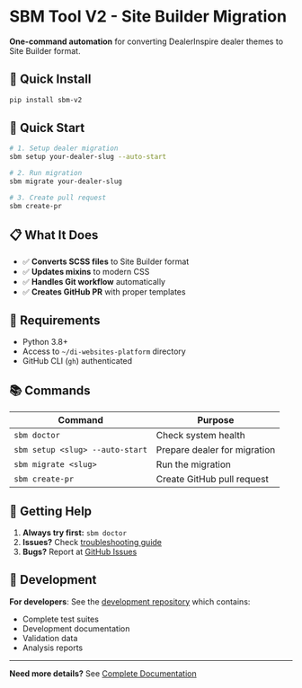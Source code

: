 # SBM Tool V2 - Site Builder Migration

**One-command automation** for converting DealerInspire dealer themes to Site Builder format.

## 🚀 Quick Install

```bash
pip install sbm-v2
```

## 🎯 Quick Start

```bash
# 1. Setup dealer migration
sbm setup your-dealer-slug --auto-start

# 2. Run migration
sbm migrate your-dealer-slug

# 3. Create pull request
sbm create-pr
```

## 📋 What It Does

- ✅ **Converts SCSS files** to Site Builder format
- ✅ **Updates mixins** to modern CSS
- ✅ **Handles Git workflow** automatically
- ✅ **Creates GitHub PR** with proper templates

## 🔧 Requirements

- Python 3.8+
- Access to `~/di-websites-platform` directory
- GitHub CLI (`gh`) authenticated

## 📚 Commands

| Command                         | Purpose                      |
| ------------------------------- | ---------------------------- |
| `sbm doctor`                    | Check system health          |
| `sbm setup <slug> --auto-start` | Prepare dealer for migration |
| `sbm migrate <slug>`            | Run the migration            |
| `sbm create-pr`                 | Create GitHub pull request   |

## 🚨 Getting Help

1. **Always try first:** `sbm doctor`
2. **Issues?** Check [troubleshooting guide](TROUBLESHOOTING.md)
3. **Bugs?** Report at [GitHub Issues](https://github.com/nate-hart-di/auto-sbm/issues)

## 🔧 Development

**For developers**: See the [development repository](https://github.com/nate-hart-di/auto-sbm-dev) which contains:

- Complete test suites
- Development documentation
- Validation data
- Analysis reports

---

**Need more details?** See [Complete Documentation](DOCS.md)
